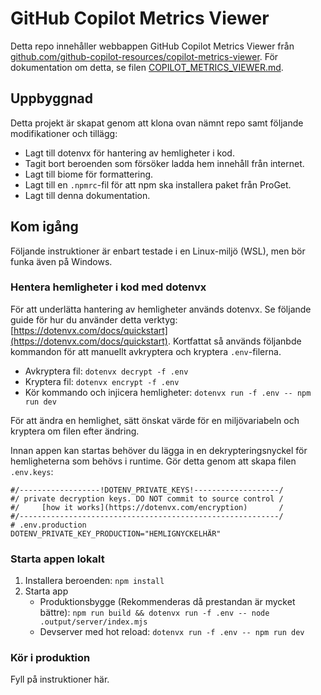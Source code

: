 # GitHub Copilot Metrics Viewer

Detta repo innehåller webbappen GitHub Copilot Metrics Viewer från [github.com/github-copilot-resources/copilot-metrics-viewer](https://github.com/github-copilot-resources/copilot-metrics-viewer). För dokumentation om detta, se filen [COPILOT_METRICS_VIEWER.md](./COPILOT_METRICS_VIEWER.md).

## Uppbyggnad

Detta projekt är skapat genom att klona ovan nämnt repo samt följande modifikationer och tillägg:

- Lagt till dotenvx för hantering av hemligheter i kod.
- Tagit bort beroenden som försöker ladda hem innehåll från internet.
- Lagt till biome för formattering.
- Lagt till en `.npmrc`-fil för att npm ska installera paket från ProGet.
- Lagt till denna dokumentation.

## Kom igång

Följande instruktioner är enbart testade i en Linux-miljö (WSL), men bör funka även på Windows.

### Hentera hemligheter i kod med dotenvx

För att underlätta hantering av hemligheter används dotenvx. Se följande guide för hur du använder detta verktyg: [https://dotenvx.com/docs/quickstart](https://dotenvx.com/docs/quickstart). Kortfattat så används följanbde kommandon för att manuellt avkryptera och kryptera `.env`-filerna.

- Avkryptera fil: `dotenvx decrypt -f .env`
- Kryptera fil: `dotenvx encrypt -f .env`
- Kör kommando och injicera hemligheter: `dotenvx run -f .env -- npm run dev`

För att ändra en hemlighet, sätt önskat värde för en miljövariabeln och kryptera om filen efter ändring.

Innan appen kan startas behöver du lägga in en dekrypteringsnyckel för hemligheterna som behövs i runtime. Gör detta genom att skapa filen `.env.keys`:

```env
#/------------------!DOTENV_PRIVATE_KEYS!-------------------/
#/ private decryption keys. DO NOT commit to source control /
#/     [how it works](https://dotenvx.com/encryption)       /
#/----------------------------------------------------------/
# .env.production
DOTENV_PRIVATE_KEY_PRODUCTION="HEMLIGNYCKELHÄR"
```

### Starta appen lokalt

1. Installera beroenden: `npm install`
2. Starta app
    - Produktionsbygge (Rekommenderas då prestandan är mycket bättre): `npm run build && dotenvx run -f .env -- node .output/server/index.mjs`
    - Devserver med hot reload: `dotenvx run -f .env -- npm run dev`

### Kör i produktion

Fyll på instruktioner här.
